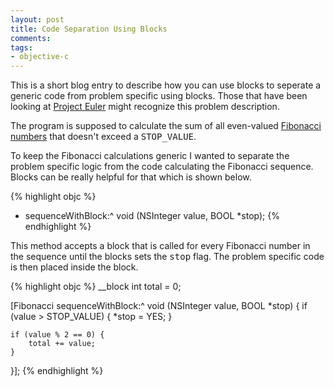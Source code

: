 ```yaml
---
layout: post
title: Code Separation Using Blocks
comments:
tags:
- objective-c
---
```

This is a short blog entry to describe how you can use blocks to seperate a generic code from problem specific using blocks. Those that have been looking at [Project Euler](http://projecteuler.net) might recognize this problem description.

The program is supposed to calculate the sum of all even-valued [Fibonacci numbers](http://en.wikipedia.org/wiki/Fibonacci_number) that doesn't exceed a <tt>STOP_VALUE</tt>.

To keep the Fibonacci calculations generic I wanted to separate the problem specific logic from the code calculating the Fibonacci sequence. Blocks can be really helpful for that which is shown below.

{% highlight objc %}
+ sequenceWithBlock:^ void (NSInteger value, BOOL *stop);
{% endhighlight %}

This method accepts a block that is called for every Fibonacci number in the sequence until the blocks sets the <tt>stop</tt> flag. The problem specific code is then placed inside the block.

{% highlight objc %}
__block int total = 0;

[Fibonacci sequenceWithBlock:^ void (NSInteger value, BOOL *stop) {
    if (value > STOP_VALUE) {
        *stop = YES;
    }

    if (value % 2 == 0) {
        total += value;
    }
}];
{% endhighlight %}
